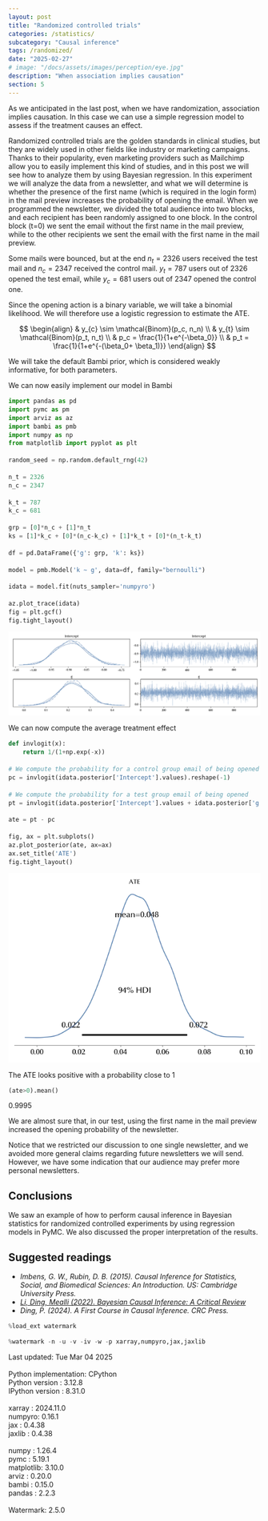 ```yaml
---
layout: post
title: "Randomized controlled trials"
categories: /statistics/
subcategory: "Causal inference"
tags: /randomized/
date: "2025-02-27"
# image: "/docs/assets/images/perception/eye.jpg"
description: "When association implies causation"
section: 5
---
```


As we anticipated in the last post, when we have randomization, association
implies causation.
In this case we can use a simple regression model to assess if the treatment
causes an effect.

Randomized controlled trials are the golden standards in clinical studies,
but they are widely used in other fields like industry or marketing
campaigns.
Thanks to their popularity, even marketing providers such as Mailchimp allow you
to easily implement this kind of studies, and in this post we will see how
to analyze them by using Bayesian regression.
In this experiment we will analyze the data from a newsletter, and what we will
determine is whether the presence of the first name (which is required
in the login form) in the mail preview increases the probability of opening the
email.
When we programmed the newsletter, we divided the total audience into
two blocks, and each recipient has been randomly assigned to one block.
In the control block (t=0) we sent the email without the first name in the mail
preview, while to the other recipients we sent the email with the first name
in the mail preview.

Some mails were bounced, but at the end $n_t = 2326$ users received the test mail
and $n_c = 2347$ received the control mail.
$y_t = 787$ users out of 2326 opened the test email, while $y_c=681$ users out
of 2347 opened the control one.

Since the opening action is a binary variable, we will take
a binomial likelihood.
We will therefore use a logistic regression to estimate the ATE.

$$
\begin{align}
&
y_{c} \sim \mathcal{Binom}(p_c, n_n)
\\
&
y_{t} \sim \mathcal{Binom}(p_t, n_t)
\\
&
p_c = \frac{1}{1+e^{-\beta_0}}
\\
&
p_t = \frac{1}{1+e^{-(\beta_0+ \beta_1)}}
\end{align}
$$

We will take the default Bambi prior, which is considered weakly informative,
for both parameters.

We can now easily implement our model in Bambi

```python
import pandas as pd
import pymc as pm
import arviz as az
import bambi as pmb
import numpy as np
from matplotlib import pyplot as plt

random_seed = np.random.default_rng(42)

n_t = 2326
n_c = 2347

k_t = 787
k_c = 681

grp = [0]*n_c + [1]*n_t
ks = [1]*k_c + [0]*(n_c-k_c) + [1]*k_t + [0]*(n_t-k_t)

df = pd.DataFrame({'g': grp, 'k': ks})

model = pmb.Model('k ~ g', data=df, family="bernoulli")

idata = model.fit(nuts_sampler='numpyro')

az.plot_trace(idata)
fig = plt.gcf()
fig.tight_layout()
```

![The trace of our model](/docs/assets/images/statistics/randomized/trace.webp)

We can now compute the average treatment effect

```python
def invlogit(x):
    return 1/(1+np.exp(-x))

# We compute the probability for a control group email of being opened
pc = invlogit(idata.posterior['Intercept'].values).reshape(-1)

# We compute the probability for a test group email of being opened
pt = invlogit(idata.posterior['Intercept'].values + idata.posterior['g'].values).reshape(-1)

ate = pt - pc

fig, ax = plt.subplots()
az.plot_posterior(ate, ax=ax)
ax.set_title('ATE')
fig.tight_layout()
```

![The posterior distribution for the average treatment effect](/docs/assets/images/statistics/randomized/ate.webp)

The ATE looks positive with a probability close to 1

```python
(ate>0).mean()
```

<div class="code">
0.9995
</div>

We are almost sure that, in our test,
using the first name in the mail preview increased the opening
probability of the newsletter.

Notice that we restricted our discussion to one single newsletter, and we
avoided more general claims regarding future newsletters we will send.
However, we have some indication that our audience may prefer more
personal newsletters.

## Conclusions

We saw an example of how to perform causal inference in Bayesian statistics for randomized controlled experiments
by using regression models in PyMC. We also discussed the proper interpretation of the results.


## Suggested readings

- <cite>Imbens, G. W., Rubin, D. B. (2015). Causal Inference for Statistics, Social, and Biomedical Sciences: An Introduction. US: Cambridge University Press.<cite>
- <cite><a href='https://arxiv.org/pdf/2206.15460.pdf'>Li, Ding, Mealli (2022). Bayesian Causal Inference: A Critical Review</a></cite>
- <cite>Ding, P. (2024). A First Course in Causal Inference. CRC Press.</cite>

```python
%load_ext watermark
```

```python
%watermark -n -u -v -iv -w -p xarray,numpyro,jax,jaxlib
```

<div class="code">
Last updated: Tue Mar 04 2025
<br>

<br>
Python implementation: CPython
<br>
Python version       : 3.12.8
<br>
IPython version      : 8.31.0
<br>

<br>
xarray : 2024.11.0
<br>
numpyro: 0.16.1
<br>
jax    : 0.4.38
<br>
jaxlib : 0.4.38
<br>

<br>
numpy     : 1.26.4
<br>
pymc      : 5.19.1
<br>
matplotlib: 3.10.0
<br>
arviz     : 0.20.0
<br>
bambi     : 0.15.0
<br>
pandas    : 2.2.3
<br>

<br>
Watermark: 2.5.0
<br>
</div>  
